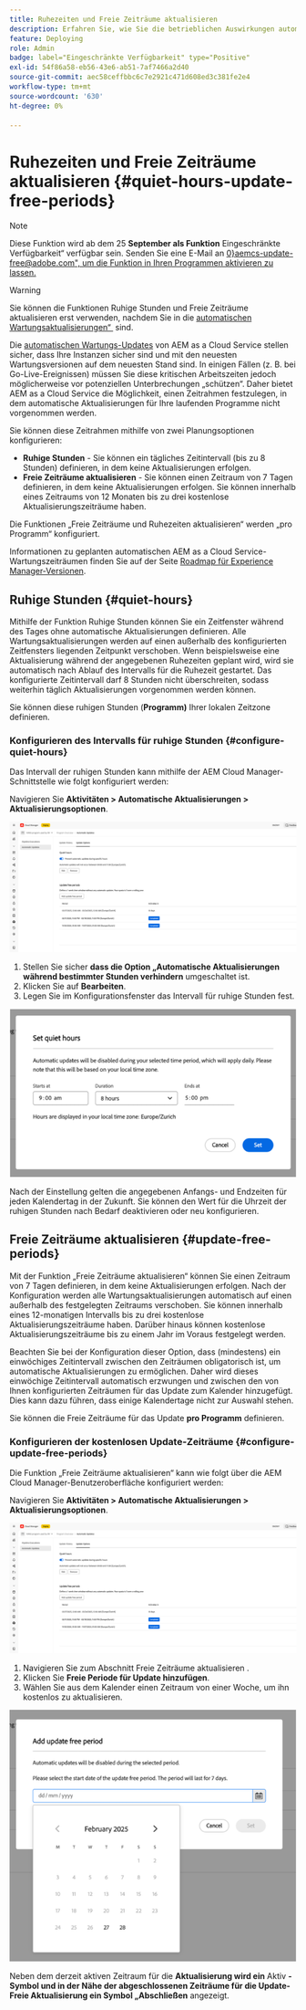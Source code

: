 ```yaml
---
title: Ruhezeiten und Freie Zeiträume aktualisieren
description: Erfahren Sie, wie Sie die betrieblichen Auswirkungen automatischer AEM as a Cloud Service-Updates durch die Verwendung von Ruhezeiten und Zeiträumen ohne Updates minimieren können.
feature: Deploying
role: Admin
badge: label="Eingeschränkte Verfügbarkeit" type="Positive"
exl-id: 54f86a58-eb56-43e6-ab51-7af7466a2d40
source-git-commit: aec58ceffbbc6c7e2921c471d608ed3c381fe2e4
workflow-type: tm+mt
source-wordcount: '630'
ht-degree: 0%

---
```


# Ruhezeiten und Freie Zeiträume aktualisieren {#quiet-hours-update-free-periods}

>[!NOTE]
>Diese Funktion wird ab dem 25 **September als Funktion** Eingeschränkte Verfügbarkeit“ verfügbar sein. Senden Sie eine E-Mail an [0&rbrace;aemcs-update-free@adobe.com&quot;, um die Funktion in Ihren Programmen aktivieren zu lassen.](mailto:aemcs-update-free@adobe.com)

>[!WARNING]
>Sie können die Funktionen Ruhige Stunden und Freie Zeiträume aktualisieren erst verwenden, nachdem Sie in die [automatischen Wartungsaktualisierungen“ &#x200B;](/help/implementing/deploying/aem-version-updates.md) sind.

Die [automatischen Wartungs-Updates](/help/implementing/deploying/aem-version-updates.md) von AEM as a Cloud Service stellen sicher, dass Ihre Instanzen sicher sind und mit den neuesten Wartungsversionen auf dem neuesten Stand sind. In einigen Fällen (z. B. bei Go-Live-Ereignissen) müssen Sie diese kritischen Arbeitszeiten jedoch möglicherweise vor potenziellen Unterbrechungen „schützen“. Daher bietet AEM as a Cloud Service die Möglichkeit, einen Zeitrahmen festzulegen, in dem automatische Aktualisierungen für Ihre laufenden Programme nicht vorgenommen werden.

Sie können diese Zeitrahmen mithilfe von zwei Planungsoptionen konfigurieren:

* **Ruhige Stunden** - Sie können ein tägliches Zeitintervall (bis zu 8 Stunden) definieren, in dem keine Aktualisierungen erfolgen.
* **Freie Zeiträume aktualisieren** - Sie können einen Zeitraum von 7 Tagen definieren, in dem keine Aktualisierungen erfolgen. Sie können innerhalb eines Zeitraums von 12 Monaten bis zu drei kostenlose Aktualisierungszeiträume haben.

Die Funktionen „Freie Zeiträume und Ruhezeiten aktualisieren“ werden „pro Programm“ konfiguriert.

Informationen zu geplanten automatischen AEM as a Cloud Service-Wartungszeiträumen finden Sie auf der Seite [Roadmap für Experience Manager-Versionen](https://experienceleague.adobe.com/de/docs/experience-manager-release-information/aem-release-updates/update-releases-roadmap).

## Ruhige Stunden {#quiet-hours}

Mithilfe der Funktion Ruhige Stunden können Sie ein Zeitfenster während des Tages ohne automatische Aktualisierungen definieren. Alle Wartungsaktualisierungen werden auf einen außerhalb des konfigurierten Zeitfensters liegenden Zeitpunkt verschoben. Wenn beispielsweise eine Aktualisierung während der angegebenen Ruhezeiten geplant wird, wird sie automatisch nach Ablauf des Intervalls für die Ruhezeit gestartet. Das konfigurierte Zeitintervall darf 8 Stunden nicht überschreiten, sodass weiterhin täglich Aktualisierungen vorgenommen werden können.

Sie können diese ruhigen Stunden (**Programm)** Ihrer lokalen Zeitzone definieren.

### Konfigurieren des Intervalls für ruhige Stunden {#configure-quiet-hours}

Das Intervall der ruhigen Stunden kann mithilfe der AEM Cloud Manager-Schnittstelle wie folgt konfiguriert werden:

Navigieren Sie **Aktivitäten > Automatische Aktualisierungen > Aktualisierungsoptionen**.

![Konfiguration](assets/main-config.png)

1. Stellen Sie sicher **dass die Option „Automatische Aktualisierungen während bestimmter Stunden verhindern** umgeschaltet ist.
2. Klicken Sie auf **Bearbeiten**.
3. Legen Sie im Konfigurationsfenster das Intervall für ruhige Stunden fest.

![Konfiguration der ruhigen Stunden](assets/quiet-hours.png)

Nach der Einstellung gelten die angegebenen Anfangs- und Endzeiten für jeden Kalendertag in der Zukunft. Sie können den Wert für die Uhrzeit der ruhigen Stunden nach Bedarf deaktivieren oder neu konfigurieren.

## Freie Zeiträume aktualisieren {#update-free-periods}

Mit der Funktion „Freie Zeiträume aktualisieren“ können Sie einen Zeitraum von 7 Tagen definieren, in dem keine Aktualisierungen erfolgen. Nach der Konfiguration werden alle Wartungsaktualisierungen automatisch auf einen außerhalb des festgelegten Zeitraums verschoben. Sie können innerhalb eines 12-monatigen Intervalls bis zu drei kostenlose Aktualisierungszeiträume haben. Darüber hinaus können kostenlose Aktualisierungszeiträume bis zu einem Jahr im Voraus festgelegt werden.

Beachten Sie bei der Konfiguration dieser Option, dass (mindestens) ein einwöchiges Zeitintervall zwischen den Zeiträumen obligatorisch ist, um automatische Aktualisierungen zu ermöglichen. Daher wird dieses einwöchige Zeitintervall automatisch erzwungen und zwischen den von Ihnen konfigurierten Zeiträumen für das Update zum Kalender hinzugefügt. Dies kann dazu führen, dass einige Kalendertage nicht zur Auswahl stehen.

Sie können die Freie Zeiträume für das Update **pro Programm** definieren.

### Konfigurieren der kostenlosen Update-Zeiträume {#configure-update-free-periods}

Die Funktion „Freie Zeiträume aktualisieren“ kann wie folgt über die AEM Cloud Manager-Benutzeroberfläche konfiguriert werden:

Navigieren Sie **Aktivitäten > Automatische Aktualisierungen > Aktualisierungsoptionen**.

![Konfiguration](assets/main-config.png)

1. Navigieren Sie zum Abschnitt Freie Zeiträume aktualisieren .
2. Klicken Sie **Freie Periode für Update hinzufügen**.
3. Wählen Sie aus dem Kalender einen Zeitraum von einer Woche, um ihn kostenlos zu aktualisieren.

![Konfiguration freier Zeiträume aktualisieren](assets/update-free-periods.png)

Neben dem derzeit aktiven Zeitraum für die **Aktualisierung wird ein** Aktiv **-Symbol und in der Nähe der abgeschlossenen Zeiträume für die Update-Freie Aktualisierung ein Symbol „Abschließen** angezeigt.
